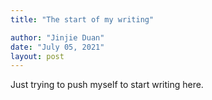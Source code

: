 ```yaml
---
title: "The start of my writing"

author: "Jinjie Duan"
date: "July 05, 2021"
layout: post
---
```


<script src="{{ site.url }}{{ site.baseurl }}/knitr_files/start_files/header-attrs-2.9/header-attrs.js"></script>

<section class="main-content">
<p>Just trying to push myself to start writing here.</p>
</section>
